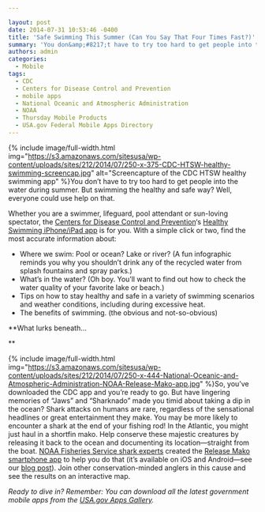 ```yaml
---

layout: post
date: 2014-07-31 10:53:46 -0400
title: 'Safe Swimming This Summer (Can You Say That Four Times Fast?)'
summary: 'You don&amp;#8217;t have to try too hard to get people into the water during summer. But swimming the healthy and safe way? Well, everyone could use help on that. Whether you are a swimmer, lifeguard, pool attendant or sun-loving spectator, the Centers for Disease Control'
authors: admin
categories:
  - Mobile
tags:
  - CDC
  - Centers for Disease Control and Prevention
  - mobile apps
  - National Oceanic and Atmospheric Administration
  - NOAA
  - Thursday Mobile Products
  - USA.gov Federal Mobile Apps Directory
---
```



{% include image/full-width.html img="https://s3.amazonaws.com/sitesusa/wp-content/uploads/sites/212/2014/07/250-x-375-CDC-HTSW-healthy-swimming-screencap.jpg" alt="Screencapture of the CDC HTSW healthy swimming app" %}You don&#8217;t have to try too hard to get people into the water during summer. But swimming the healthy and safe way? Well, everyone could use help on that.

Whether you are a swimmer, lifeguard, pool attendant or sun-loving spectator, the [Centers for Disease Control and Prevention](http://www.cdc.gov/healthywater/swimming/)&#8216;s [Healthy Swimming iPhone/iPad app](https://itunes.apple.com/us/app/healthy-swimming/id649091713) is for you. With a simple click or two, find the most accurate information about:

  * Where we swim: Pool or ocean? Lake or river? (A fun infographic reminds you why you shouldn&#8217;t drink any of the recycled water from splash fountains and spray parks.)
  * What&#8217;s in the water? (Oh boy. You&#8217;ll want to find out how to check the water quality of your favorite lake or beach.)
  * Tips on how to stay healthy and safe in a variety of swimming scenarios and weather conditions, including during excessive heat.
  * The benefits of swimming. (the obvious and not-so-obvious)

**What lurks beneath&#8230;
  
** 


{% include image/full-width.html img="https://s3.amazonaws.com/sitesusa/wp-content/uploads/sites/212/2014/07/250-x-444-National-Oceanic-and-Atmospheric-Administration-NOAA-Release-Mako-app.jpg" %}So, you&#8217;ve downloaded the CDC app and you&#8217;re ready to go. But have lingering memories of &#8220;Jaws&#8221; and &#8220;Sharknado&#8221; made you timid about taking a dip in the ocean? Shark attacks on humans are rare, regardless of the sensational headlines or great entertainment they make. You may be more likely to encounter a shark at the end of your fishing rod! In the Atlantic, you might just haul in a shortfin mako. Help conserve these majestic creatures by releasing it back to the ocean and documenting its location—straight from the boat. [NOAA Fisheries Service shark experts](http://www.nmfs.noaa.gov/stories/a/species/sharks/index.html) created the [Release Mako smartphone app](http://www.nmfs.noaa.gov/sfa/hms/shortfinmako/mako_app.html) to help you do that (it&#8217;s available on iOS and Android—see our [blog post](https://www.WHATEVER/2013/11/14/noaa-release-mako-now-on-ios/)). Join other conservation-minded anglers in this cause and see the results on an interactive map.

_Ready to dive in? Remember: You can download all the latest government mobile apps from the [USA.gov Apps Gallery](http://apps.usa.gov/)._